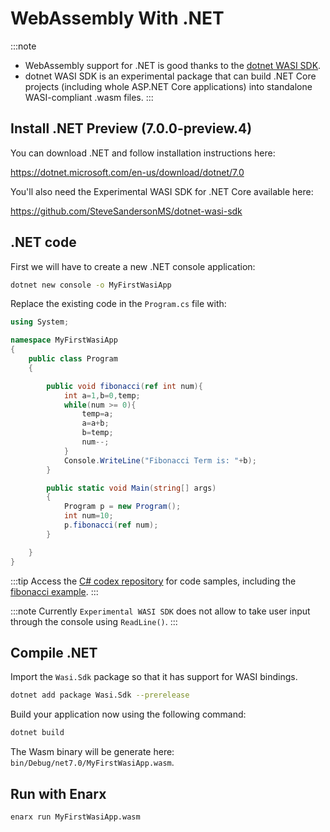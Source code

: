 # WebAssembly With .NET 

:::note
* WebAssembly support for .NET is good thanks to the [dotnet WASI SDK](https://github.com/SteveSandersonMS/dotnet-wasi-sdk).
* dotnet WASI SDK is an experimental package that can build .NET Core projects (including whole ASP.NET Core applications) into standalone WASI-compliant .wasm files.
:::

## Install .NET Preview (7.0.0-preview.4)

You can download .NET and follow installation instructions here:

https://dotnet.microsoft.com/en-us/download/dotnet/7.0

You'll also need the Experimental WASI SDK for .NET Core available here:

https://github.com/SteveSandersonMS/dotnet-wasi-sdk

## .NET code

First we will have to create a new .NET console application:

```bash
dotnet new console -o MyFirstWasiApp
```

Replace the existing code in the `Program.cs` file with:

```csharp
using System;

namespace MyFirstWasiApp
{
    public class Program
    {

        public void fibonacci(ref int num){
            int a=1,b=0,temp;
            while(num >= 0){
                temp=a;
                a=a+b;
                b=temp;
                num--;
            }
            Console.WriteLine("Fibonacci Term is: "+b);
        }

        public static void Main(string[] args)
        {
            Program p = new Program();
            int num=10;
            p.fibonacci(ref num);
        }

    }
}
```
:::tip
Access the [C# codex repository](https://github.com/enarx/codex/tree/main/C%23) for code samples, including the [fibonacci example](https://github.com/enarx/codex/tree/main/C%23/fibonacci).
:::

:::note
Currently `Experimental WASI SDK` does not allow to take user input through the console using `ReadLine()`.
:::

## Compile .NET

Import the `Wasi.Sdk` package so that it has support for WASI bindings.

```bash
dotnet add package Wasi.Sdk --prerelease
```

Build your application now using the following command: 

```bash
dotnet build
```

The Wasm binary will be generate here:
`bin/Debug/net7.0/MyFirstWasiApp.wasm`. 

## Run with Enarx

```bash
enarx run MyFirstWasiApp.wasm
```